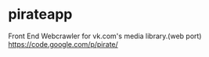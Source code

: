 pirateapp
=========

Front End Webcrawler for vk.com's media library.(web port)
https://code.google.com/p/pirate/

